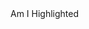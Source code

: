 <html>
  <head>
    <title>title</title>
  </head>
  <body>
  
  <div class='highlight'>
  Am I Highlighted
  </div>
  </body>
  
</html>
